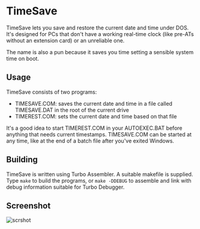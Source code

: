 # TimeSave

TimeSave lets you save and restore the current date and time under DOS.
It's designed for PCs that don't have a working real-time clock (like pre-ATs without an extension card) or an unreliable one.

The name is also a pun because it saves you time setting a sensible system time on boot.

## Usage

TimeSave consists of two programs:

* TIMESAVE.COM: saves the current date and time in a file called TIMESAVE.DAT in the root of the current drive
* TIMEREST.COM: sets the current date and time based on that file

It's a good idea to start TIMEREST.COM in your AUTOEXEC.BAT before anything that needs current timestamps.
TIMESAVE.COM can be started at any time, like at the end of a batch file after you've exited Windows.

## Building

TimeSave is written using Turbo Assembler. A suitable makefile is supplied. Type `make` to build the programs,
or `make -DDEBUG` to assemble and link with debug information suitable for Turbo Debugger.

## Screenshot

![scrshot](https://github.com/DosAmp/timesave/assets/592891/73d54c76-0644-40f5-b653-384af2e87d3d)
